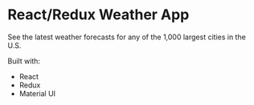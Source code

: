# React/Redux Weather App

See the latest weather forecasts for any of the 1,000 largest cities in the U.S.

Built with:

* React
* Redux
* Material UI
